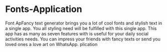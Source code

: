# Fonts-Application

Font ApFancy text generator brings you a lot of cool fonts and stylish text in a single app.
You all styling need will be fulfilled with this single app. This app has as many as seven features with is useful for your daily social activities needs. 
You can impress your friends with fancy texts or send you loved ones a love art on WhatsApp.
plication 
